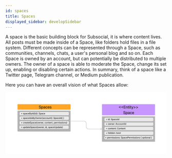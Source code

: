 ```yaml
---
id: spaces
title: Spaces
displayed_sidebar: developSidebar
---
```


A space is the basic building block for Subsocial, it is where content lives. All posts must be made inside of a Space, like folders hold files in a file system. Different concepts can be represented through a Space, such as communities, channels, chats, a user's personal blog and so on.
Each Space is owned by an account, but can potentially be distributed to multiple owners. The owner of a space is able to moderate the Space, change its set up, enabling or disabling certain actions. In summary, ​​think of a space like a Twitter page, Telegram channel, or Medium publication.

Here you can have an overall vision of what Spaces allow:

![Spaces-UML](../../../../static/img/uml-diagram/spaces.png)
